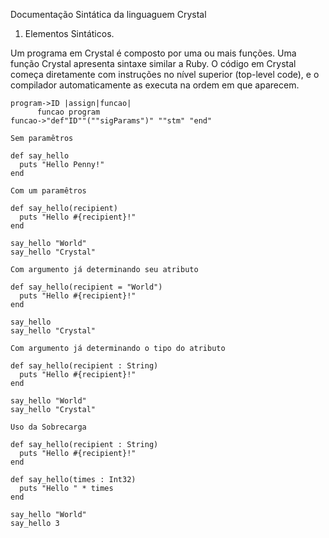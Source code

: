 Documentação Sintática da linguaguem Crystal

1. Elementos Sintáticos.

Um programa em Crystal é composto por uma ou mais funções. Uma função Crystal apresenta sintaxe similar a Ruby.
O código em Crystal  começa diretamente com instruções no nível superior (top-level code), e o compilador automaticamente as executa na ordem em que aparecem.

```
program->ID |assign|funcao|
      funcao program
funcao->"def"ID""(""sigParams")" ""stm" "end"
``` 




```
Sem paramêtros

def say_hello
  puts "Hello Penny!"
end

Com um paramêtros

def say_hello(recipient)
  puts "Hello #{recipient}!"
end

say_hello "World"
say_hello "Crystal"

Com argumento já determinando seu atributo 

def say_hello(recipient = "World")
  puts "Hello #{recipient}!"
end

say_hello
say_hello "Crystal"

Com argumento já determinando o tipo do atributo

def say_hello(recipient : String)
  puts "Hello #{recipient}!"
end

say_hello "World"
say_hello "Crystal"

Uso da Sobrecarga

def say_hello(recipient : String)
  puts "Hello #{recipient}!"
end

def say_hello(times : Int32)
  puts "Hello " * times
end

say_hello "World"
say_hello 3
```




